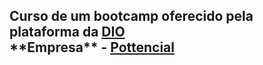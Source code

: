 <h2>Curso de um bootcamp oferecido pela plataforma da <a href="https://www.dio.me/">DIO</a><br>
 **Empresa** - <a href="https://pottencial.com.br/">Pottencial</a> 
